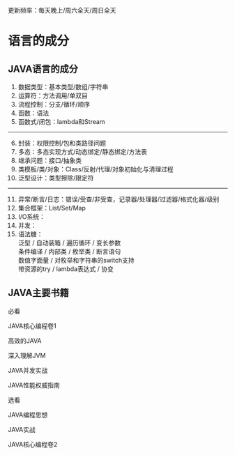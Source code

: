 更新频率：每天晚上/周六全天/周日全天

# 语言的成分

## JAVA语言的成分

1. 数据类型：基本类型/数组/字符串  
2. 运算符：方法调用/单双目  
3. 流程控制：分支/循环/顺序  
4. 函数：语法  
5. 函数式/闭包：lambda和Stream  
* * *

6. 封装：权限控制/包和类路径问题  
7. 多态：多态实现方式/动态绑定/静态绑定/方法表  
8. 继承问题：接口/抽象类  
9. 类模板/类/对象：Class/反射/代理/对象初始化与清理过程  
10. 泛型设计：类型擦除/限定符  
* * *

11. 异常/断言/日志：错误/受查/非受查，记录器/处理器/过滤器/格式化器/级别  
12. 集合框架：List/Set/Map  
13. I/O系统：  
14. 并发：  
15. 语法糖：  
    泛型 / 自动装箱 / 遍历循环 / 变长参数  
    条件编译 / 内部类 / 枚举类 / 断言语句  
    数值字面量 / 对枚举和字符串的switch支持  
    带资源的try / lambda表达式 / 协变  

## JAVA主要书籍

必看

JAVA核心编程卷1

高效的JAVA

深入理解JVM

JAVA并发实战

JAVA性能权威指南



选看

JAVA编程思想

JAVA实战

JAVA核心编程卷2
